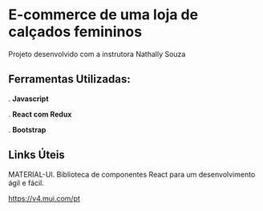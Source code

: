 # E-commerce de uma loja de calçados femininos

Projeto desenvolvido com a instrutora Nathally Souza

## Ferramentas Utilizadas:
. **Javascript**

. **React com Redux**

. **Bootstrap**

## Links Úteis
MATERIAL-UI. Biblioteca de componentes React para um desenvolvimento ágil e fácil.

https://v4.mui.com/pt

